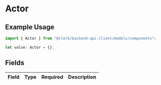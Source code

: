 # Actor

## Example Usage

```typescript
import { Actor } from "@clerk/backend-api-client/models/components";

let value: Actor = {};
```

## Fields

| Field       | Type        | Required    | Description |
| ----------- | ----------- | ----------- | ----------- |
